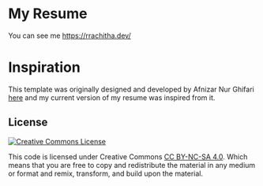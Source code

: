 # My Resume
You can see me https://rrachitha.dev/

# Inspiration
This template was originally designed and developed by Afnizar Nur Ghifari [here](https://github.com/afnizarnur/draco) and my current version of my resume was inspired from it.

## License
<a rel="license" href="https://creativecommons.org/licenses/by-nc-sa/4.0/"><img alt="Creative Commons License" style="border-width:0" src="https://i.creativecommons.org/l/by-nc-sa/4.0/88x31.png" /></a><br />

This code is licensed under Creative Commons [CC BY-NC-SA 4.0](https://creativecommons.org/licenses/by-nc-sa/4.0/). Which means that you are free to copy and redistribute the material in any medium or format and remix, transform, and build upon the material.

